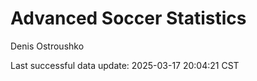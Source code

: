 # Advanced Soccer Statistics
Denis Ostroushko

<!-- gfm -->

Last successful data update: 2025-03-17 20:04:21 CST
